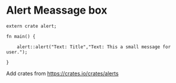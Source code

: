 # Alert Meassage box


```
extern crate alert;

fn main() {

    alert::alert("Text: Title","Text: This a small message for user.");

}
```

Add crates from
https://crates.io/crates/alerts
